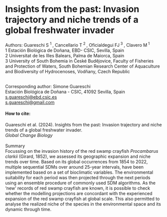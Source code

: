# Insights from the past: Invasion trajectory and niche trends of a global freshwater invader 

Authors: Guareschi S <sup> 1 </sup>, Cancellario T<sup> 2 </sup>, Oficialdegui FJ<sup> 3 </sup>, Clavero M<sup> 1 </sup> <br>
1 Estación Biológica de Doñana, EBD- CSIC, Sevilla, Spain <br>
2 Universitat de les Illes Balears, Palma de Maiorca, Spain <br>
3 University of South Bohemia in České Budějovice, Faculty of Fisheries and Protection of Waters, South Bohemian Research Center of Aquaculture and Biodiversity of Hydrocenoses, Vodňany, Czech Republic <br><br>

Corresponding author: Simone Guareschi<br>
Estación Biológica de Doñana - CSIC, 41092 Sevilla, Spain<br>
s.guareschi@ebd.csic.es<br>
s.guareschi@gmail.com

#### How to cite:<br>
Guareschi et al. (2024). Insights from the past: Invasion trajectory and niche trends of a global freshwater invader. <br> <i> Global Change Biology</i> 
<br><br>
Summary<br>
Focussing  on the invasion history of the red swamp crayfish *Procambarus clarkii* (Girard, 1852), we assessed its geographic expansion and niche trends over time. Based on its global occurrences from 1854 to 2022, multiple sequential SDMs over around 25-year intervals, have been implemented based on a set of bioclimatic variables. The environmental suitability for each period was then projected through the next periods using an ensemble procedure of commonly used SDM algorithms. As the ‘new’ records of red swamp crayfish are known, it is possible to check whether the modelling projections are concordant with the experienced expansion of the red swamp crayfish at global scale. This also permitted to analyse the realized niche of the species in the environmental space and its dynamic through time.
